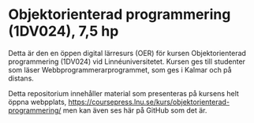 # Objektorienterad programmering (1DV024), 7,5 hp
Detta är den en öppen digital lärresurs (OER) för kursen Objektorienterad programmering (1DV024) vid Linnéuniversitetet. Kursen ges till studenter som läser Webbprogrammerarprogrammet, som ges i Kalmar och på distans.

Detta repositorium innehåller material som presenteras på kursens helt öppna webpplats, https://coursepress.lnu.se/kurs/objektorienterad-programmering/ men kan även ses här på GitHub som det är.
